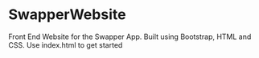 # SwapperWebsite
 Front End Website for the Swapper App. Built using Bootstrap, HTML and CSS. Use index.html to get started
